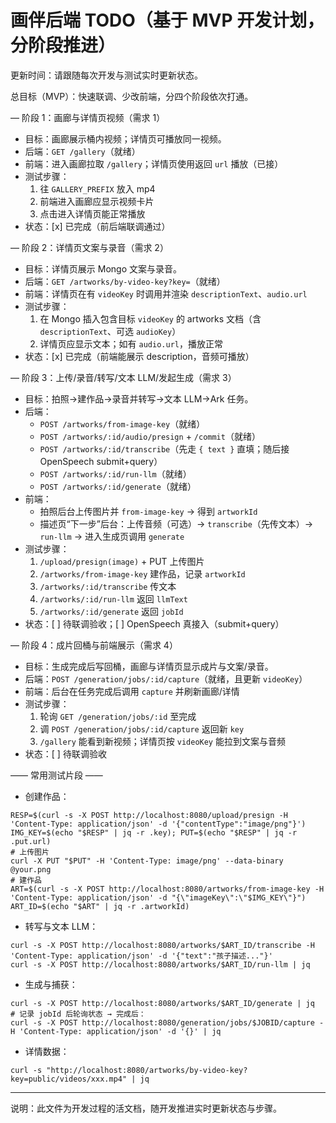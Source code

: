# 画伴后端 TODO（基于 MVP 开发计划，分阶段推进）

更新时间：请跟随每次开发与测试实时更新状态。

总目标（MVP）：快速联调、少改前端，分四个阶段依次打通。

— 阶段 1：画廊与详情页视频（需求 1）
- 目标：画廊展示桶内视频；详情页可播放同一视频。
- 后端：`GET /gallery`（就绪）
- 前端：进入画廊拉取 `/gallery`；详情页使用返回 `url` 播放（已接）
- 测试步骤：
  1) 往 `GALLERY_PREFIX` 放入 mp4
  2) 前端进入画廊应显示视频卡片
  3) 点击进入详情页能正常播放
- 状态：[x] 已完成（前后端联调通过）

— 阶段 2：详情页文案与录音（需求 2）
- 目标：详情页展示 Mongo 文案与录音。
- 后端：`GET /artworks/by-video-key?key=`（就绪）
- 前端：详情页在有 `videoKey` 时调用并渲染 `descriptionText`、`audio.url`
- 测试步骤：
  1) 在 Mongo 插入包含目标 `videoKey` 的 artworks 文档（含 `descriptionText`、可选 `audioKey`）
  2) 详情页应显示文本；如有 `audio.url`，播放正常
- 状态：[x] 已完成（前端能展示 description，音频可播放）

— 阶段 3：上传/录音/转写/文本 LLM/发起生成（需求 3）
- 目标：拍照→建作品→录音并转写→文本 LLM→Ark 任务。
- 后端：
  - `POST /artworks/from-image-key`（就绪）
  - `POST /artworks/:id/audio/presign` + `/commit`（就绪）
  - `POST /artworks/:id/transcribe`（先走 `{ text }` 直填；随后接 OpenSpeech submit+query）
  - `POST /artworks/:id/run-llm`（就绪）
  - `POST /artworks/:id/generate`（就绪）
- 前端：
  - 拍照后台上传图片并 `from-image-key` → 得到 `artworkId`
  - 描述页“下一步”后台：上传音频（可选）→ `transcribe`（先传文本）→ `run-llm` → 进入生成页调用 `generate`
- 测试步骤：
  1) `/upload/presign(image)` + PUT 上传图片
  2) `/artworks/from-image-key` 建作品，记录 `artworkId`
  3) `/artworks/:id/transcribe` 传文本
  4) `/artworks/:id/run-llm` 返回 `llmText`
  5) `/artworks/:id/generate` 返回 `jobId`
- 状态：[ ] 待联调验收；[ ] OpenSpeech 真接入（submit+query）

— 阶段 4：成片回桶与前端展示（需求 4）
- 目标：生成完成后写回桶，画廊与详情页显示成片与文案/录音。
- 后端：`POST /generation/jobs/:id/capture`（就绪，且更新 `videoKey`）
- 前端：后台在任务完成后调用 `capture` 并刷新画廊/详情
- 测试步骤：
  1) 轮询 `GET /generation/jobs/:id` 至完成
  2) 调 `POST /generation/jobs/:id/capture` 返回新 `key`
  3) `/gallery` 能看到新视频；详情页按 `videoKey` 能拉到文案与音频
- 状态：[ ] 待联调验收

—— 常用测试片段 ——
- 创建作品：
```
RESP=$(curl -s -X POST http://localhost:8080/upload/presign -H 'Content-Type: application/json' -d '{"contentType":"image/png"}')
IMG_KEY=$(echo "$RESP" | jq -r .key); PUT=$(echo "$RESP" | jq -r .put.url)
# 上传图片
curl -X PUT "$PUT" -H 'Content-Type: image/png' --data-binary @your.png
# 建作品
ART=$(curl -s -X POST http://localhost:8080/artworks/from-image-key -H 'Content-Type: application/json' -d "{\"imageKey\":\"$IMG_KEY\"}")
ART_ID=$(echo "$ART" | jq -r .artworkId)
```
- 转写与文本 LLM：
```
curl -s -X POST http://localhost:8080/artworks/$ART_ID/transcribe -H 'Content-Type: application/json' -d '{"text":"孩子描述..."}'
curl -s -X POST http://localhost:8080/artworks/$ART_ID/run-llm | jq
```
- 生成与捕获：
```
curl -s -X POST http://localhost:8080/artworks/$ART_ID/generate | jq
# 记录 jobId 后轮询状态 → 完成后：
curl -s -X POST http://localhost:8080/generation/jobs/$JOBID/capture -H 'Content-Type: application/json' -d '{}' | jq
```
- 详情数据：
```
curl -s "http://localhost:8080/artworks/by-video-key?key=public/videos/xxx.mp4" | jq
```

---
说明：此文件为开发过程的活文档，随开发推进实时更新状态与步骤。
